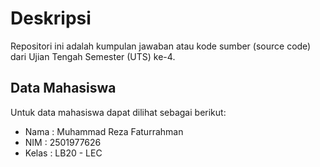 # Deskripsi

Repositori ini adalah kumpulan jawaban atau kode sumber (source code) dari Ujian Tengah Semester (UTS) ke-4.

## Data Mahasiswa

Untuk data mahasiswa dapat dilihat sebagai berikut:
 - Nama : Muhammad Reza Faturrahman
 - NIM : 2501977626
 - Kelas : LB20 - LEC
